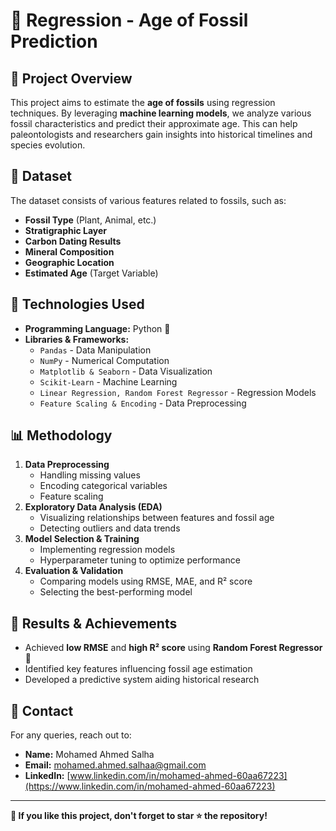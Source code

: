 # 🦴 Regression - Age of Fossil Prediction

## 📌 Project Overview
This project aims to estimate the **age of fossils** using regression techniques. By leveraging **machine learning models**, we analyze various fossil characteristics and predict their approximate age. This can help paleontologists and researchers gain insights into historical timelines and species evolution.

## 📂 Dataset
The dataset consists of various features related to fossils, such as:
- **Fossil Type** (Plant, Animal, etc.)
- **Stratigraphic Layer**
- **Carbon Dating Results**
- **Mineral Composition**
- **Geographic Location**
- **Estimated Age** (Target Variable)

## 🔧 Technologies Used
- **Programming Language:** Python 🐍
- **Libraries & Frameworks:**
  - `Pandas` - Data Manipulation
  - `NumPy` - Numerical Computation
  - `Matplotlib & Seaborn` - Data Visualization
  - `Scikit-Learn` - Machine Learning
  - `Linear Regression, Random Forest Regressor` - Regression Models
  - `Feature Scaling & Encoding` - Data Preprocessing

## 📊 Methodology
1. **Data Preprocessing**
   - Handling missing values
   - Encoding categorical variables
   - Feature scaling
2. **Exploratory Data Analysis (EDA)**
   - Visualizing relationships between features and fossil age
   - Detecting outliers and data trends
3. **Model Selection & Training**
   - Implementing regression models
   - Hyperparameter tuning to optimize performance
4. **Evaluation & Validation**
   - Comparing models using RMSE, MAE, and R² score
   - Selecting the best-performing model

## 🚀 Results & Achievements
- Achieved **low RMSE** and **high R² score** using **Random Forest Regressor** 🎯
- Identified key features influencing fossil age estimation
- Developed a predictive system aiding historical research


## 📩 Contact
For any queries, reach out to:
- **Name:** Mohamed Ahmed Salha
- **Email:** mohamed.ahmed.salhaa@gmail.com
- **LinkedIn:** [www.linkedin.com/in/mohamed-ahmed-60aa67223](https://www.linkedin.com/in/mohamed-ahmed-60aa67223)

---
**🌟 If you like this project, don't forget to star ⭐ the repository!**

